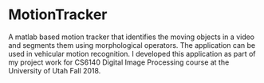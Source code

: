 # MotionTracker
A matlab based motion tracker that identifies the moving objects in a video and segments them using morphological operators. The application can be used in vehicular motion recognition. I developed this application as part of my project work for CS6140 Digital Image Processing course at the University of Utah Fall 2018.
